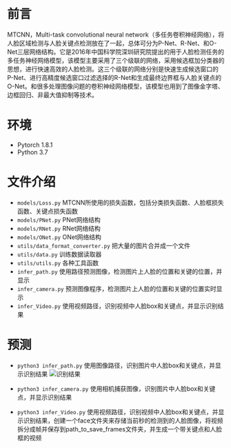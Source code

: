 # 前言

MTCNN，Multi-task convolutional neural network（多任务卷积神经网络），将人脸区域检测与人脸关键点检测放在了一起，总体可分为P-Net、R-Net、和O-Net三层网络结构。它是2016年中国科学院深圳研究院提出的用于人脸检测任务的多任务神经网络模型，该模型主要采用了三个级联的网络，采用候选框加分类器的思想，进行快速高效的人脸检测。这三个级联的网络分别是快速生成候选窗口的P-Net、进行高精度候选窗口过滤选择的R-Net和生成最终边界框与人脸关键点的O-Net。和很多处理图像问题的卷积神经网络模型，该模型也用到了图像金字塔、边框回归、非最大值抑制等技术。


# 环境
 - Pytorch 1.8.1
 - Python 3.7

# 文件介绍
 - `models/Loss.py` MTCNN所使用的损失函数，包括分类损失函数、人脸框损失函数、关键点损失函数
 - `models/PNet.py` PNet网络结构
 - `models/RNet.py` RNet网络结构
 - `models/ONet.py` ONet网络结构
 - `utils/data_format_converter.py` 把大量的图片合并成一个文件
 - `utils/data.py` 训练数据读取器
 - `utils/utils.py` 各种工具函数
 - `infer_path.py` 使用路径预测图像，检测图片上人脸的位置和关键的位置，并显示
 - `infer_camera.py` 预测图像程序，检测图片上人脸的位置和关键的位置实时显示
 - `infer_Video.py` 使用视频路径，识别视频中人脸box和关键点，并显示识别结果

# 预测

 - `python3 infer_path.py` 使用图像路径，识别图片中人脸box和关键点，并显示识别结果
   ![识别结果](D:\MTCNN\Pytorch-MTCNN-master\Multi_Face_Detection\dataset\path_test\test_result.png)

 - `python3 infer_camera.py` 使用相机捕获图像，识别图片中人脸box和关键点，并显示识别结果

 - `python3 infer_Video.py` 使用视频路径，识别视频中人脸box和关键点，并显示识别结果，创建一个face文件夹来存储当前秒的检测到的人脸图像，将视频拆分成帧并保存到path_to_save_frames文件夹，并生成一个带关键点和人脸框的视频

